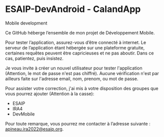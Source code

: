 # ESAIP-DevAndroid - CalandApp
Mobile development 

Ce GitHub héberge l’ensemble de mon projet de Développement Mobile.

Pour tester l’application, assurez-vous d’être connecté à internet. Le serveur de l’application étant hébergée sur une plateforme gratuite, certaines requêtes peuvent être capricieuses et ne pas aboutir. Dans ce cas, patientez, puis insistez.

Je vous invite à créer un nouvel utilisateur pour tester l'application (Attention, le mot de passe n'est pas chiffré). Aucune vérification n'est par ailleurs faite sur l'adresse email, nom, prenom, ou mot de passe.

Pour assister votre correction, j'ai mis à votre disposition des groupes que vous pourrez ajouter (Attention à la casse):
- ESAIP
- IRA4
- DevMobile


Pour toute remarque, vous pourrez me contacter à l’adresse suivante : apineau.ira2022@esaip.org.
